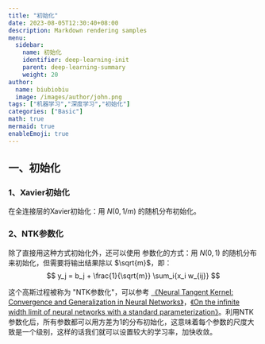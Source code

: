 ```yaml
---
title: "初始化"
date: 2023-08-05T12:30:40+08:00
description: Markdown rendering samples
menu:
  sidebar:
    name: 初始化
    identifier: deep-learning-init
    parent: deep-learning-summary
    weight: 20
author:
  name: biubiobiu
  image: /images/author/john.png
tags: ["机器学习","深度学习","初始化"]
categories: ["Basic"]
math: true
mermaid: true
enableEmoji: true
---
```


## 一、初始化

### 1、Xavier初始化
在全连接层的Xavier初始化：用 $N(0, 1/m)$ 的随机分布初始化。<br>


### 2、NTK参数化
除了直接用这种方式初始化外，还可以使用 参数化的方式：用 $N(0, 1)$ 的随机分布来初始化，但需要将输出结果除以 $\sqrt{m}$，即：
$$
y_j = b_j + \frac{1}{\sqrt{m}} \sum_i{x_i w_{ij}}
$$

这个高斯过程被称为 "NTK参数化"，可以参考 <a href="https://arxiv.org/abs/1806.07572" target="bland">《Neural Tangent Kernel: Convergence and Generalization in Neural Networks》</a>，<a href="https://arxiv.org/abs/2001.07301" target="bland">《On the infinite width limit of neural networks with a standard parameterization》</a>。利用NTK参数化后，所有参数都可以用方差为1的分布初始化，这意味着每个参数的尺度大致是一个级别，这样的话我们就可以设置较大的学习率，加快收敛。


